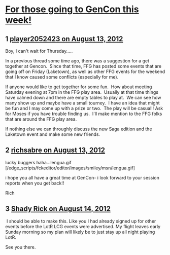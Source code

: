 # [For those going to GenCon this week!](https://community.fantasyflightgames.com/topic/69058-for-those-going-to-gencon-this-week/)

## 1 [player2052423 on August 13, 2012](https://community.fantasyflightgames.com/topic/69058-for-those-going-to-gencon-this-week/?do=findComment&comment=673137)

Boy, I can't wait for Thursday…..

In a previous thread some time ago, there was a suggestion for a get together at Gencon.  Since that time, FFG has posted some events that are going off on Friday (Laketown), as well as other FFG events for the weekend that I know caused some conflicts (especially for me).

If anyone would like to get together for some fun.  How about meeting Saturday evening at 7pm in the FFG play area.  Usually at that time things have calmed down and there are empty tables to play at.  We can see how many show up and maybe have a small tourney.  I have an idea that might be fun and I may come up with a prize or two.  The play will be casual!! Ask for Moses if you have trouble finding us.  I'll make mention to the FFG folks that are around the FFG play area.

If nothing else we can throughly discuss the new Saga edition and the Laketown event and make some new friends.

## 2 [richsabre on August 13, 2012](https://community.fantasyflightgames.com/topic/69058-for-those-going-to-gencon-this-week/?do=findComment&comment=673156)

lucky buggers haha…lengua.gif [/edge_scripts/fckeditor/editor/images/smiley/msn/lengua.gif]

i hope you all have a great time at GenCon- i look forward to your session reports when you get back!!

Rich

## 3 [Shady Rick on August 14, 2012](https://community.fantasyflightgames.com/topic/69058-for-those-going-to-gencon-this-week/?do=findComment&comment=673514)

 I should be able to make this. Like you I had already signed up for other events before the LotR LCG events were advertised. My flight leaves early Sunday morning so my plan will likely be to just stay up all night playing LotR. 

See you there. 

